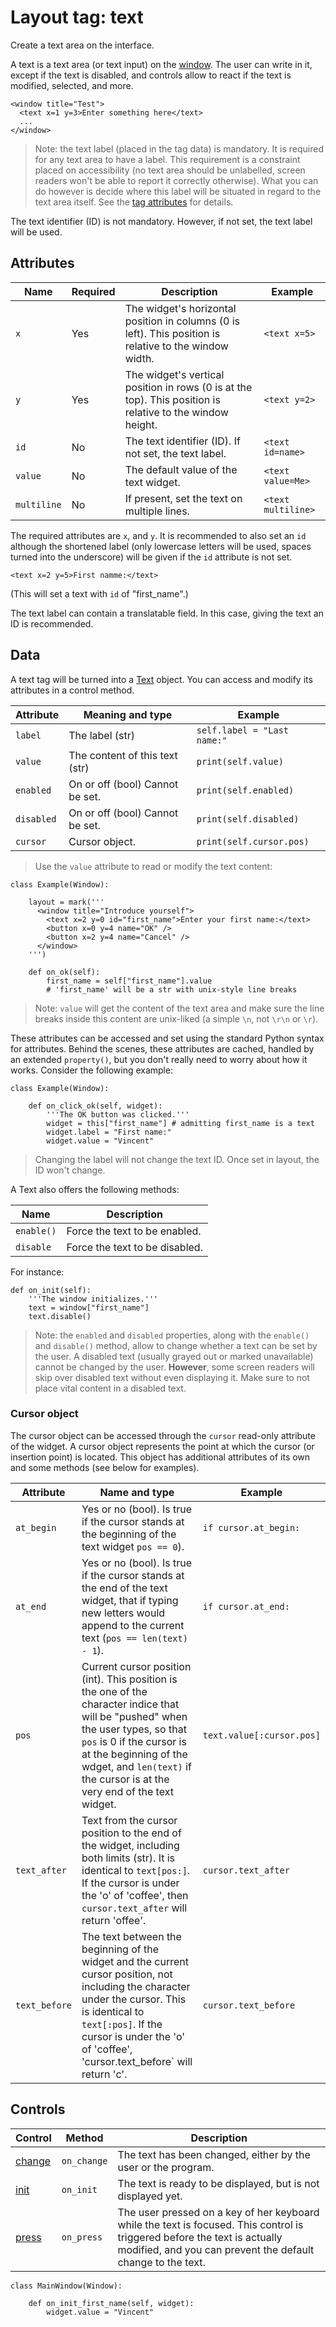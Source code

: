 # Layout tag: text

Create a text area on the interface.

A text is a text area (or text input) on the [window](./window.md).
The user can write in it, except if the text is disabled, and controls
allow to react if the text is modified, selected, and more.

```
<window title="Test">
  <text x=1 y=3>Enter something here</text>
  ...
</window>
```

> Note: the text label (placed in the tag data) is mandatory.  It
  is required for any text area to have a label.  This requirement
  is a constraint placed on accessibility (no text area should be
  unlabelled, screen readers won't be able to report it correctly
  otherwise).  What you can do however is decide where this label
  will be situated in regard to the text area itself.  See the
  [tag attributes](#attributes) for details.

The text identifier (ID) is not mandatory.  However, if not set,
the text label will be used.

## Attributes

| Name         | Required | Description              | Example     |
| ------------ | -------- | ------------------------ | ----------- |
| `x` | Yes | The widget's horizontal position in columns (0 is left). This position is relative to the window width. | `<text x=5>` |
| `y` | Yes | The widget's vertical position in rows (0 is at the top). This position is relative to the window height. | `<text y=2>` |
| `id` | No | The text identifier (ID). If not set, the text label. | `<text id=name>` |
| `value` | No | The default value of the text widget. | `<text value=Me>` |
| `multiline` | No | If present, set the text on multiple lines. | `<text multiline>` |

The required attributes are `x`, and `y`.  It is recommended to also
set an `id` although the shortened label (only lowercase
letters will be used, spaces turned into the underscore) will be
given if the `id` attribute is not set.

    <text x=2 y=5>First namme:</text>

(This will set a text with `id` of "first_name".)

The text label can contain a translatable field.  In this case,
giving the text an ID is recommended.

## Data

A text tag will be turned into a [Text](../../widget/Text.md)
object.  You can access and modify its attributes in a control method.

| Attribute      | Meaning and type | Example                     |
| -------------- | ---------------- | --------------------------- |
| `label` | The label (str) | `self.label = "Last name:"` |
| `value` | The content of this text (str) | `print(self.value)` |
| `enabled` | On or off (bool) Cannot be set. | `print(self.enabled)` |
| `disabled` | On or off (bool) Cannot be set. | `print(self.disabled)` |
| `cursor` | Cursor object. | `print(self.cursor.pos)` |

> Use the `value` attribute to read or modify the text content:

    class Example(Window):

        layout = mark('''
          <window title="Introduce yourself">
            <text x=2 y=0 id="first_name">Enter your first name:</text>
            <button x=0 y=4 name="OK" />
            <button x=2 y=4 name="Cancel" />
          </window>
        ''')

        def on_ok(self):
            first_name = self["first_name"].value
            # 'first_name' will be a str with unix-style line breaks

> Note: `value` will get the content of the text area and make sure
  the line breaks inside this content are unix-liked (a simple `\n`,
  not `\r\n` or `\r`).

These attributes can be accessed and set using the standard Python
syntax for attributes.  Behind the scenes, these attributes are cached,
handled by an extended `property()`, but you don't really need to
worry about how it works.  Consider the following example:

    class Example(Window):

        def on_click_ok(self, widget):
            '''The OK button was clicked.'''
            widget = this["first_name"] # admitting first_name is a text
            widget.label = "First name:"
            widget.value = "Vincent"

> Changing the label will not change the text ID.  Once set
  in layout, the ID won't change.

A Text also offers the following methods:

| Name                     | Description                            |
| ------------------------ | -------------------------------------- |
| `enable()` | Force the text to be enabled. |
| `disable` | Force the text to be disabled. |

For instance:

    def on_init(self):
        '''The window initializes.'''
        text = window["first_name"]
        text.disable()

> Note: the `enabled` and `disabled` properties, along with the
  `enable()` and `disable()` method, allow to change whether
  a text can be set by the user.  A disabled text (usually
  grayed out or marked unavailable) cannot be changed by the user.
  **However**, some screen readers will skip over disabled text without
  even displaying it.  Make sure to not place vital content
  in a disabled text.

### Cursor object

The cursor object can be accessed through the `cursor` read-only
attribute of the widget.  A cursor object represents the point at
which the cursor (or insertion point) is located.  This object has
additional attributes of its own and some methods (see below
for examples).

| Attribute     | Name and type        | Example                   |
| ------------- | -------------------- | ------------------------- |
| `at_begin` | Yes or no (bool). Is true if the cursor stands at the beginning of the text widget `pos == 0`). | `if cursor.at_begin:` |
| `at_end` | Yes or no (bool). Is true if the cursor stands at the end of the text widget, that if typing new letters would append to the current text (`pos == len(text) - 1`). | `if cursor.at_end:` |
| `pos` | Current cursor position (int). This position is the one of the character indice that will be "pushed" when the user types, so that `pos` is 0 if the cursor is at the beginning of the wdget, and `len(text)` if the cursor is at the very end of the text widget. | `text.value[:cursor.pos]` |
| `text_after` | Text from the cursor position to the end of the widget, including both limits (str). It is identical to `text[pos:]`. If the cursor is under the 'o' of 'coffee', then `cursor.text_after` will return 'offee'. | `cursor.text_after` |
| `text_before` | The text between the beginning of the widget and the current cursor position, not including the character under the cursor. This is identical to `text[:pos]`. If the cursor is under the 'o' of 'coffee', 'cursor.text_before` will return 'c'. | `cursor.text_before` |

## Controls

| Control                           | Method       | Description    |
| --------------------------------- | ------------ | -------------- |
| [change](../../control/change.md) | `on_change` | The text has been changed, either by the user or the program. |
| [init](../../control/init.md) | `on_init` | The text is ready to be displayed, but is not displayed yet. |
| [press](../../control/press.md) | `on_press` | The user pressed on a key of her keyboard while the text is focused. This control is triggered before the text is actually modified, and you can prevent the default change to the text. |

    class MainWindow(Window):

        def on_init_first_name(self, widget):
            widget.value = "Vincent"

